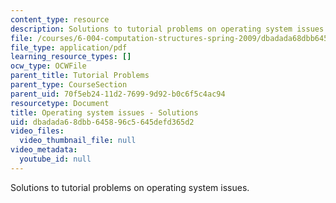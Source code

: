 ```yaml
---
content_type: resource
description: Solutions to tutorial problems on operating system issues.
file: /courses/6-004-computation-structures-spring-2009/dbadada68dbb645896c5645defd365d2_MIT6_004s09_tutor18_sol.pdf
file_type: application/pdf
learning_resource_types: []
ocw_type: OCWFile
parent_title: Tutorial Problems
parent_type: CourseSection
parent_uid: 70f5eb24-11d2-7699-9d92-b0c6f5c4ac94
resourcetype: Document
title: Operating system issues - Solutions
uid: dbadada6-8dbb-6458-96c5-645defd365d2
video_files:
  video_thumbnail_file: null
video_metadata:
  youtube_id: null
---
```

Solutions to tutorial problems on operating system issues.

